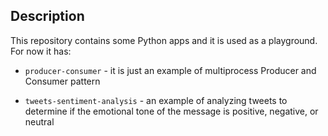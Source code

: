 ## Description

This repository contains some Python apps and it is used as a playground. For now it has:

- `producer-consumer` - it is just an example of multiprocess Producer and Consumer pattern

- `tweets-sentiment-analysis` - an example of analyzing tweets to determine if the emotional tone of the message is positive, negative, or neutral